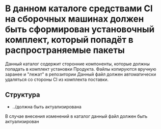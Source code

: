# В данном каталоге средствами CI на сборочных машинах должен быть сформирован установочный комплект, который попадёт в распространяемые пакеты
Данный каталог содержит сторонние компоненты, которые должны попадать в комплект установки Продукта.
Файлы копируются вручную заранее и "лежат" в репозитории
Данный файл должен автоматически удаляться со стороны CI из комплекта поставки.

## Структура
- ../должна быть актуализирована
	
В случае внесения изменений в каталог данный файл должен быть актуализирован